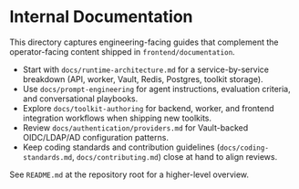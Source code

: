 # Internal Documentation

This directory captures engineering-facing guides that complement the operator-facing content shipped in `frontend/documentation`.

- Start with `docs/runtime-architecture.md` for a service-by-service breakdown (API, worker, Vault, Redis, Postgres, toolkit storage).
- Use `docs/prompt-engineering` for agent instructions, evaluation criteria, and conversational playbooks.
- Explore `docs/toolkit-authoring` for backend, worker, and frontend integration workflows when shipping new toolkits.
- Review `docs/authentication/providers.md` for Vault-backed OIDC/LDAP/AD configuration patterns.
- Keep coding standards and contribution guidelines (`docs/coding-standards.md`, `docs/contributing.md`) close at hand to align reviews.

See `README.md` at the repository root for a higher-level overview.
